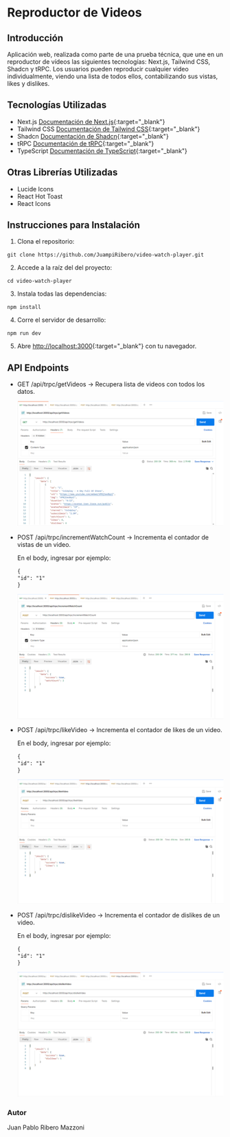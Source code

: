# Reproductor de Videos

## Introducción

Aplicación web, realizada como parte de una prueba técnica, que une en un reproductor de vídeos las siguientes tecnologías: Next.js, Tailwind CSS, Shadcn y tRPC. Los usuarios pueden reproducir cualquier video individualmente, viendo una lista de todos ellos, contabilizando sus vistas, likes y dislikes.

## Tecnologías Utilizadas

- Next.js [Documentación de Next.js](https://nextjs.org/docs){:target="_blank"}
- Tailwind CSS [Documentación de Tailwind CSS](https://tailwindcss.com/docs/installation){:target="_blank"}
- Shadcn [Documentación de Shadcn](https://ui.shadcn.com/docs){:target="_blank"}
- tRPC [Documentación de tRPC](https://trpc.io/docs/quickstart){:target="_blank"}
- TypeScript [Documentación de TypeScript](https://www.typescriptlang.org/docs/handbook/typescript-in-5-minutes.html){:target="_blank"}

## Otras Librerías Utilizadas

- Lucide Icons
- React Hot Toast
- React Icons

## Instrucciones para Instalación

1. Clona el repositorio:

```
git clone https://github.com/JuampiRibero/video-watch-player.git
```

2. Accede a la raíz del del proyecto:

```
cd video-watch-player
```

3. Instala todas las dependencias:

```
npm install
```

4. Corre el servidor de desarrollo:

```
npm run dev
```

5. Abre [http://localhost:3000](http://localhost:3000){:target="_blank"} con tu navegador.

## API Endpoints

- GET /api/trpc/getVideos → Recupera lista de videos con todos los datos.

  <img src="public/images/getVideos.png" alt="Captura de pantalla mostrando el GET a 'http://localhost:3000/api/trpc/getVideos' en Postman" title="Imagen GET URL" />

- POST /api/trpc/incrementWatchCount → Incrementa el contador de vistas de un video.

  En el body, ingresar por ejemplo:

  ```
  {
  "id": "1"
  }
  ```

  <img src="public/images/incrementWatchCount.png" alt="Captura de pantalla mostrando el POST a 'http://localhost:3000/api/trpc/incrementWatchCount' en Postman" title="Imagen POST URL" />

- POST /api/trpc/likeVideo → Incrementa el contador de likes de un video.

  En el body, ingresar por ejemplo:

  ```
  {
  "id": "1"
  }
  ```

  <img src="public/images/likeVideo.png" alt="Captura de pantalla mostrando el POST a 'http://localhost:3000/api/trpc/likeVideo' en Postman" title="Imagen POST URL" />

- POST /api/trpc/dislikeVideo → Incrementa el contador de dislikes de un video.

  En el body, ingresar por ejemplo:

  ```
  {
  "id": "1"
  }
  ```

  <img src="public/images/dislikeVideo.png" alt="Captura de pantalla mostrando el POST a 'http://localhost:3000/api/trpc/dislikeVideo' en Postman" title="Imagen POST URL" />

### Autor

Juan Pablo Ribero Mazzoni
